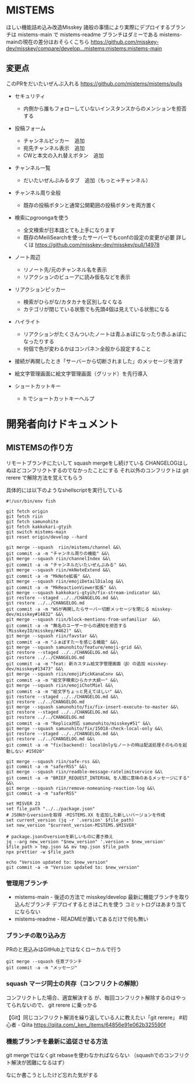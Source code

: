 # MISTEMS

ほしい機能詰め込み改造Misskey 
諸般の事情により実際にデプロイするブランチは mistems-main で mistems-readme ブランチはダミーである 
mistems-mainの現在の差分はおそらくこちら 
https://github.com/misskey-dev/misskey/compare/develop...mistems:mistems:mistems-main


## 変更点

このPRをだいたいぜんぶ入れる
https://github.com/mistems/mistems/pulls

- セキュリティ
  - 内側から誰もフォローしていないインスタンスからのメンションを拒否する 

- 投稿フォーム
  - チャンネルピッカー　追加
  - 宛先チャンネル表示　追加
  - CWと本文の入れ替えボタン　追加
- チャンネル一覧
  - だいたいぜんぶみるタブ　追加（もっと→チャンネル）

- チャンネル周り全般
  - 既存の投稿ボタンと通常公開範囲の投稿ボタンを両方置く
- 検索にpgroongaを使う
  - 全文検索が日本語とても上手になります
  - 既存のMeiliSearchを使ったサーバーでもconfの設定の変更が必要 詳しくは https://github.com/misskey-dev/misskey/pull/14978

- ノート周辺
  - リノート先/元のチャンネル名を表示  
  - リアクションのビューアに読み仮名などを表示

- リアクションピッカー
  - 検索がひらがな/カタカナを区別しなくなる
  - カテゴリが閉じている状態でも先頭4個は見えている状態になる
 
- ハイライト
  - リアクションがたくさんついたノートは青ふぁぼになったり赤ふぁぼになったりする
  - 何個で色が変わるかはコンパネ＞全般から設定すること

- 接続が再開したとき「サーバーから切断されました」のメッセージを消す

- 絵文字管理画面に絵文字管理画面（グリッド）を先行導入

- ショートカットキー
  - h でショートカットキーヘルプ

# 開発者向けドキュメント
## MISTEMSの作り方

リモートブランチにたいして squash mergeをし続けている
CHANGELOGはしぬほどコンフリクトするのでなかったことにする
それ以外のコンフリクトは git rerere で解除方法を覚えてもらう

具体的には以下のようなshellscriptを実行している

```
#!/usr/bin/env fish

git fetch origin
git fetch riin
git fetch samunohito
git fetch kakkokari-gtyih
git switch mistems-main
git reset origin/develop --hard

git merge --squash  riin/mistems/channel &&\
git commit -a -m "チャンネル周りの機能" &&\
git merge --squash riin/channelIndex &&\
git commit -a -m "チャンネルだいたいぜんぶみる" &&\
git merge --squash riin/mkNoteExtend &&\
git commit -a -m "MkNote拡張" &&\
git merge --squash riin/emojiDetailDialog &&\
git commit -a -m "MkReactionViewer拡張" &&\
git merge --squash kakkokari-gtyih/fix-stream-indicator &&\
git restore --staged ../../CHANGELOG.md &&\
git restore ../../CHANGELOG.md
git commit -a -m "WSが再開したらサーバー切断メッセージを閉じる misskey-dev/misskey#14832" &&\
git merge --squash riin/block-mentions-from-unfamiliar  &&\
git commit -a -m "無名のユーザーからの通知を拒否する(MisskeyIO/misskey/#462)" &&\
git merge --squash riin/favstar &&\
git commit -a -m "ふぁぼすたーを感じる機能" &&\
git merge --squash samunohito/feature/emoji-grid &&\
git restore --staged ../../CHANGELOG.md &&\
git restore ../../CHANGELOG.md
git commit -a -m "feat: 新カスタム絵文字管理画面（β）の追加 misskey-dev/misskey#13473" &&\
git merge --squash riin/emojiPickKanaConv &&\
git commit -a -m "絵文字検索ひらカナ大統一" &&\
git merge --squash riin/emojiChotMiel &&\
git commit -a -m "絵文字ちょっと見えてほしい" &&\
git restore --staged ../../CHANGELOG.md &&\
git restore ../../CHANGELOG.md
git merge --squash samunohito/fix/fix-insert-execute-to-master &&\
git restore --staged ../../CHANGELOG.md &&\
git restore ../../CHANGELOG.md
git commit -a -m "Replica対応 samunohito/misskey#51" &&\
git merge --squash samunohito/fix/15018-check-local-only &&\
git restore --staged ../../CHANGELOG.md &&\
git restore ../../CHANGELOG.md &&\
git commit -a -m "fix(backend): localOnlyなノートの時は配送処理そのものを起動しない #15020" 

git merge --squash riin/safe-rss &&\
git commit -a -m "saferRSS" &&\
git merge --squash riin/readble-message-ratelimitservice &&\
git commit -a -m "BRIEF_REQUEST_INTERVAL を人間に意味のあるメッセージにする" &&\
git merge --squash riin/remove-nomeaning-reaction-log &&\
git commit -a -m "saferRSS"

set MISVER 23
set file_path "../../package.json"
# JSONからversionを取得 -MISTEMS.XX を追加した新しいバージョンを作成
set current_version (jq -r '.version' $file_path)
set new_version "$current_version-MISTEMS.$MISVER"

# package.jsonのversionを新しいものに書き換え
jq --arg new_version "$new_version" '.version = $new_version' $file_path > tmp.json && mv tmp.json $file_path
npx prettier -w $file_path

echo "Version updated to: $new_version"
git commit -a -m "Version updated to: $new_version"
```

### 管理用ブランチ

- mistems-main  - 後述の方法で misskey/develop 最新に機能ブランチを取り込んだブランチ デプロイするときはこれを使う コミットログはあまり当てにならない
- mistems-readme - READMEが置いてあるだけで何も無い

### ブランチの取り込み方
PRのと見込みはGitHub上ではなくローカルで行う
```
git merge --squash 任意ブランチ
git commit -a -m "メッセージ"
```

### squash マージ同士の共存（コンフリクトの解除）
コンフリクトした場合、適宜解決する
が、毎回コンフリクト解除するのはやってられないので、 git rerere に乗っかる

【Git】同じコンフリクト解消を繰り返している人に教えたい「git rerere」 #初心者 - Qiita https://qiita.com/_ken_/items/64856e91e062b325590f

### 機能ブランチを最新に追従させる方法
git mergeではなくgit rebaseを使わなかればならない
（squashでのコンフリクト解決が困難になるはず）


なにか書こうとしたけど忘れた気がする


